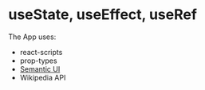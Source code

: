 # useState, useEffect, useRef

The App uses:

- react-scripts
- prop-types
- [Semantic UI](https://semantic-ui.com/)
- Wikipedia API